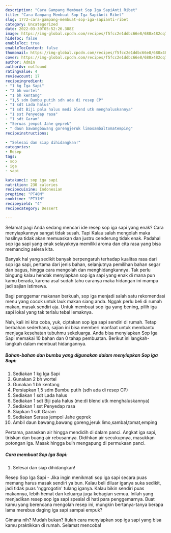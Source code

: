 ```yaml
---
description: "Cara Gampang Membuat Sop Iga SapiAnti Ribet"
title: "Cara Gampang Membuat Sop Iga SapiAnti Ribet"
slug: 1772-cara-gampang-membuat-sop-iga-sapianti-ribet
category: Uncategorized
date: 2022-03-30T05:52:26.388Z
image: https://img-global.cpcdn.com/recipes/f5fcc2e1ddbc66e8/680x482cq70/sop-iga-sapi-foto-resep-utama.jpg
hideToc: false
enableToc: true
enableTocContent: false
thumbnail: https://img-global.cpcdn.com/recipes/f5fcc2e1ddbc66e8/680x482cq70/sop-iga-sapi-foto-resep-utama.jpg
cover: https://img-global.cpcdn.com/recipes/f5fcc2e1ddbc66e8/680x482cq70/sop-iga-sapi-foto-resep-utama.jpg
author: Admin
authorAv: notfound
ratingvalue: 4
reviewcount: 17
recipeingredient:
- "1 kg Iga Sapi"
- "2 bh wortel"
- "1 bh kentang"
- "1,5 sdm Bumbu putih sdh ada di resep CP"
- "1 sdt Lada halus"
- "1 sdt Biji pala halus medi blend utk menghaluskannya"
- "1 sst Penyedap rasa"
- "1 sdt Garam"
- "Seruas jempol Jahe geprek"
- " daun bawangbawang gorengjeruk limosambaltomatemping"
recipeinstructions:

- "Selesai dan siap dihidangkan!"
categories:
- Resep
tags:
- sop
- iga
- sapi

katakunci: sop iga sapi 
nutrition: 230 calories
recipecuisine: Indonesian
preptime: "PT40M"
cooktime: "PT31M"
recipeyield: "4"
recipecategory: Dessert

---
```



Selamat pagi Anda sedang mencari ide resep sop iga sapi yang enak? Cara menyiapkannya sangat tidak susah. Tapi Kalau salah mengolah maka hasilnya tidak akan memuaskan dan justru cenderung tidak enak. Padahal sop iga sapi yang enak selayaknya memiliki aroma dan cita rasa yang bisa memancing selera kita.


Banyak hal yang sedikit banyak berpengaruh terhadap kualitas rasa dari sop iga sapi, pertama dari jenis bahan, selanjutnya pemilihan bahan segar dan bagus, hingga cara mengolah dan menghidangkannya. Tak perlu bingung kalau hendak menyiapkan sop iga sapi yang enak di mana pun kamu berada, karena asal sudah tahu caranya maka hidangan ini mampu jadi sajian istimewa.

Bagi penggemar makanan berkuah, sop iga menjadi salah satu rekomendasi menu yang cocok untuk lauk makan siang anda. Nggak perlu beli di rumah makan, masak sendiri aja. Untuk membuat sop iga yang bening, pilih iga sapi lokal yang tak terlalu tebal lemaknya.


Nah, kali ini kita coba, yuk, ciptakan sop iga sapi sendiri di rumah. Tetap berbahan sederhana, sajian ini bisa memberi manfaat untuk membantu menjaga kesehatan tubuhmu sekeluarga. Anda bisa menyiapkan Sop Iga Sapi memakai 10 bahan dan 0 tahap pembuatan. Berikut ini langkah-langkah dalam membuat hidangannya.

<!--inarticleads1-->

##### Bahan-bahan dan bumbu yang digunakan dalam menyiapkan Sop Iga Sapi:

1. Sediakan 1 kg Iga Sapi
1. Gunakan 2 bh wortel
1. Gunakan 1 bh kentang
1. Persiapkan 1,5 sdm Bumbu putih (sdh ada di resep CP)
1. Sediakan 1 sdt Lada halus
1. Sediakan 1 sdt Biji pala halus (me:di blend utk menghaluskannya)
1. Sediakan 1 sst Penyedap rasa
1. Siapkan 1 sdt Garam
1. Sediakan Seruas jempol Jahe geprek
1. Ambil  daun bawang,bawang goreng,jeruk limo,sambal,tomat,emping


Pertama, panaskan air hingga mendidih di dalam panci. Angkat iga sapi, tiriskan dan buang air rebusannya. Didihkan air secukupnya, masukkan potongan iga. Masak hingga buih mengapung di permukaan panci. 

<!--inarticleads2-->

##### Cara membuat Sop Iga Sapi:


1. Selesai dan siap dihidangkan!

Resep Sop Iga Sapi - Jika ingin menikmati sop iga sapi secara puas memang harus masak sendiri ya bun. Kalau beli diluar iganya suka sedikit, jadi tidak puas &#39;nggrogotin&#39; tulang iganya. Kalau bikin sendiri puas makannya, lebih hemat dan keluarga juga kebagian semua. Inilah yang menjadikan resep sop iga sapi spesial di hati para penggemarnya. Buat kamu yang berencana mengolah resep ini, mungkin bertanya-tanya berapa lama merebus daging iga sapi sampai empuk? 

Gimana nih? Mudah bukan? Itulah cara menyiapkan sop iga sapi yang bisa kamu praktikkan di rumah. Selamat mencoba!

